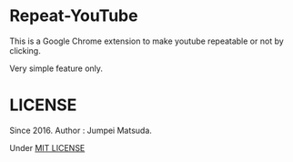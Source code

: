 # Repeat-YouTube

This is a Google Chrome extension to make youtube repeatable or not by clicking. 

Very simple feature only.

# LICENSE

Since 2016. Author : Jumpei Matsuda.

Under [MIT LICENSE](https://github.com/jmatsu/Repeat-YouTube/blob/master/LICENSE)